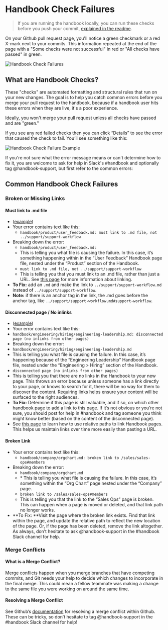 # Handbook Check Failures

> If you are running the handbook locally, you can run these checks before you push your commit, [explained in the readme](../../README.md).

On your Github pull request page, you'll notice a green checkmark or a red X-mark next to your commits. This information repeated at the end of the page with a "Some checks were not successful" in red or "All checks have passed" in green.

![Handbook Check Failures](https://storage.googleapis.com/sourcegraph-assets/handbook/handbook-checks.png)

## What are Handbook Checks?

These "checks" are automated formatting and structural rules that run on your new changes. The goal is to help you catch common errors before you merge your pull request to the handbook, because if a handbook user hits these errors when they are live, it's a poor experience.

Ideally, you won't merge your pull request unless all checks have passed and are "green."

If you see any red failed checks then you can click “Details” to see the error that caused the check to fail. You’ll see something like this:

![Handbook Check Failure Example](https://storage.googleapis.com/sourcegraph-assets/handbook/relocate-page-errors.png)

If you're not sure what the error message means or can't determine how to fix it, you are welcome to ask for help in Slack's #handbook and optionally tag @handbook-support, but first refer to the common errors:

## Common Handbook Check Failures

### Broken or Missing Links

#### Must link to .md file
- ([example](https://github.com/sourcegraph/about/runs/2976049292))
- Your error contains text like this:
  - `handbook/product/user_feedback.md: must link to .md file, not ../support/support-workflow`
- Breaking down the error:
  - `handbook/product/user_feedback.md:`
   - This is telling you what file is causing the failure. In this case, it’s something happening within in the “User Feedback” Handbook page file, nested under the “Product” section of the Handbook.
  - `must link to .md file, not ../support/support-workflow `
   - This is telling you that you must link to an .md file, rather than just a URL. See [this page](linking-within-handbook.md) for more information about linking.
- **To Fix:** add an `.md` and make the link to `../support/support-workflow.md` instead of `../support/support-workflow`.
- **Note:** if there is an anchor tag in the link, the .md goes before the anchor tag, like `../support/support-workflow.md#support-workflow`.

#### Disconnected page / No inlinks
- ([example](https://github.com/sourcegraph/about/runs/2975885844))
- Your error contains text like this:
 - `handbook/engineering/hiring/engineering-leadership.md: disconnected page (no inlinks from other pages)`
- Breaking down the error:
 - `handbook/engineering/hiring/engineering-leadership.md`
  - This is telling you what file is causing the failure. In this case, it’s happening because of the “Engineering Leadership” Handbook page file, nested under the “Engineering > Hiring” section of the Handbook.
 - `disconnected page (no inlinks from other pages)`
  - This is telling you that there are no links in the Handbook to your new page. This throws an error because unless someone has a link directly to your page, or knows to search for it, there will be no way for them to discover the content. Requiring links helps ensure your content will be surfaced to the right audiences.
- **To Fix:** Determine if this page is still valuable, and if so, on which other handbook page to add a link to this page. If it’s not obvious or you’re not sure, you should post for help in #handbook and tag someone you think might know better (based on the content of the disconnected page).
- See [this page](linking-within-handbook.md) to learn how to use relative paths to link Handbook pages. This helps us maintain links over time more easily than pasting a URL.

#### Broken Link
- Your error contains text like this:
  - `handbook/company/orgchart.md: broken link to /sales/sales-ops#members`
- Breaking down the error:
  - `handbook/company/orgchart.md`
   - \* This is telling you what file is causing the failure. In this case, it’s something within the “Org Chart” page nested under the “Company” page.
  - `broken link to /sales/sales-ops#members`
   - This is telling you that the link to the “Sales Ops” page is broken. This can happen when a page is moved or deleted, and that link path no longer works.
- **To Fix: **Visit the page where the broken link exists. Find that link within the page, and update the relative path to reflect the new location of the page. Or, if the page has been deleted, remove the link altogether. As always, don’t hesitate to ask @handbook-support in the #handbook Slack channel for help.

### Merge Conflicts

#### What is a Merge Conflict?

Merge conflicts happen when you merge branches that have competing commits, and Git needs your help to decide which changes to incorporate in the final merge. This could mean a fellow teammate was making a change to the same file you were working on around the same time.

#### Resolving a Merge Conflict

See Github’s [documentation](https://docs.github.com/en/github/collaborating-with-pull-requests/addressing-merge-conflicts/resolving-a-merge-conflict-on-github) for resolving a merge conflict within Github. These can be tricky, so don’t hesitate to tag @handbook-support in the #handbook Slack channel for help!
